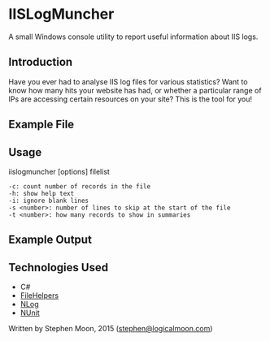 # IISLogMuncher
A small Windows console utility to report useful information about IIS logs.

## Introduction

Have you ever had to analyse IIS log files for various statistics? Want to know
how many hits your website has had, or whether a particular range of IPs are
accessing certain resources on your site? This is the tool for you!

## Example File

## Usage
iislogmuncher [options] filelist
```
-c: count number of records in the file
-h: show help text
-i: ignore blank lines
-s <number>: number of lines to skip at the start of the file
-t <number>: how many records to show in summaries
```
## Example Output

## Technologies Used
* C#
* [FileHelpers](https://github.com/MarcosMeli/FileHelpers)
* [NLog](http://nlog-project.org/)
* [NUnit](http://www.nunit.org/)

Written by Stephen Moon, 2015 (stephen@logicalmoon.com)
